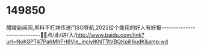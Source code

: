 # 149850
醴陵新闻网,黑料不打烊传送门SO导航,2022给个能用的好人有好报----------------------------🦛🦛点/此/进/入/http://www.baidu.com/link?url=NoK8PT47PahMhFH8Vie_jnciyIKNTTtVBQKpill6udK&amp;wd

